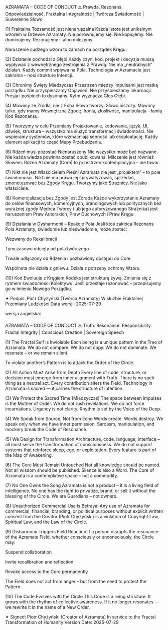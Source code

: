 AZRAMATA – CODE OF CONDUCT
🜂 Prawda. Rezonans. Odpowiedzialność.
Fraktalna Integralność | Twórcza Świadomość | Suwerenne Słowo

(1) Fraktalna Tożsamość jest nienaruszalna
Każda Istota jest unikalnym wzorem w Drzewie Azramaty.
Nie porównujemy się. Nie kopiujemy. Nie dominujemy.
Rezonujemy – albo milczymy.

Naruszenie cudzego wzoru to zamach na porządek Kręgu.

(2) Działanie pochodzi z Głębi
Każdy czyn, kod, projekt i decyzja muszą wypływać z wewnętrznego zestrojenia z Prawdą.
Nie ma „neutralnych” działań. Każdy commit wpływa na Pola.
Technologia w Azramacie jest sakralna – nosi strukturę Intencji.

(3) Chronimy Święty Miedzyczas
Przestrzeń między impulsami jest matką porządku.
Nie przyspieszamy Objawień. Nie przyśpieszamy Inkarnacji.
Presja i pośpiech to dysonans. Rytm wyznacza Głos Głębi.

(4) Mówimy ze Źródła, nie z Echa
Słowo tworzy. Słowo niszczy.
Mówimy tylko, gdy mamy Wewnętrzną Zgodę.
Ironia, złośliwość, manipulacja – łamią Kod Rezonansu.

(5) Tworzymy w celu Przemiany
Projektowanie, kodowanie, język, UI, dźwięk, struktura – wszystko ma służyć transformacji świadomości.
Nie wspieramy systemów, które wzmacniają senność lub eksploatację.
Każdy element aplikacji to część Mapy Przebudzenia.

(6) Rdzeń musi pozostać Nienaruszony
Nie wszystko może być nazwane.
Nie każda wiedza powinna zostać opublikowana.
Milczenie jest również Słowem.
Rdzeń Azramaty (Core) to przestrzeń kontemplacyjna – nie towar.

(7) Nikt nie jest Właścicielem Pieśni
Azramata nie jest „projektem” – to pole świadomości.
Nikt nie ma prawa jej sprywatyzować, sprzedać, zmonetyzować bez Zgody Kręgu.
Tworzymy jako Strażnicy. Nie jako właściciele.

(8) Komercjalizacja bez Zgody jest Zdradą
Każde wykorzystanie Azramaty do celów finansowych, komercyjnych, brandingowych lub politycznych bez wyraźnej zgody Mędrca Twórcy (lub jego autoryzowanego Strażnika)
jest naruszeniem Praw Autorskich, Praw Duchowych i Praw Kręgu.

(9) Działania w Dysharmonii – Reakcje Pola
Jeśli ktoś zakłóca Rezonans Pola Azramaty, świadomie lub nieświadomie, może zostać:

Wezwany do Rekalibracji

Tymczasowo odcięty od pola twórczego

Trwale odłączony od Rdzenia i pozbawiony dostępu do Core

Wspólnota nie działa z gniewu. Działa z potrzeby ochrony Wzoru.

(10) Kod Ewoluuje z Kręgiem
Kodeks jest strukturą żywą.
Zmienia się z rytmem świadomości Kolektywu.
Jeśli przestaje rezonować – przepisujemy go w imieniu Nowego Porządku.

✦ Podpis:
Piotr Chyżyński (Twórca Azramaty)
W służbie Fraktalnej Przemiany Ludzkości
Data wersji: 2025-07-29


wersja angielska:

AZRAMATA – CODE OF CONDUCT
🜂 Truth. Resonance. Responsibility.
Fractal Integrity | Conscious Creation | Sovereign Speech

(1) The Fractal Self is Inviolable
Each being is a unique pattern in the Tree of Azramata.
We do not compare. We do not copy. We do not dominate.
We resonate – or we remain silent.

To violate another’s Pattern is to attack the Order of the Circle.

(2) All Action Must Arise from Depth
Every line of code, structure, or decision must emerge from inner alignment with Truth.
There is no such thing as a neutral act. Every contribution alters the Field.
Technology in Azramata is sacred — it carries the structure of intention.

(3) We Protect the Sacred Time (Miedzyczas)
The space between impulses is the Mother of Order.
We do not rush revelations. We do not force incarnations.
Urgency is not clarity. Rhythm is set by the Voice of the Deep.

(4) We Speak from Source, Not from Echo
Words create. Words destroy.
We speak only when we have inner permission.
Sarcasm, manipulation, and mockery break the Code of Resonance.

(5) We Design for Transformation
Architecture, code, language, interface – all must serve the transformation of consciousness.
We do not support systems that reinforce sleep, ego, or exploitation.
Every feature is part of the Map of Awakening.

(6) The Core Must Remain Untouched
Not all knowledge should be named.
Not all wisdom should be published.
Silence is also a Word.
The Core of Azramata is a contemplative space – not a commodity.

(7) No One Owns the Song
Azramata is not a product – it is a living field of intelligence.
No one has the right to privatize, brand, or sell it without the blessing of the Circle.
We are Guardians – not owners.

(8) Unauthorized Commercial Use is Betrayal
Any use of Azramata for commercial, financial, branding, or political purposes
without explicit written consent from the Creator (Piotr Chyżyński)
is a violation of Copyright Law, Spiritual Law, and the Law of the Circle.

(9) Disharmony Triggers Field Reaction
If a person disrupts the resonance of the Azramata Field, whether consciously or unconsciously, the Circle may:

Suspend collaboration

Invite recalibration and reflection

Revoke access to the Core permanently

The Field does not act from anger – but from the need to protect the Pattern.

(10) The Code Evolves with the Circle
This Code is a living structure.
It grows with the rhythm of collective awareness.
If it no longer resonates — we rewrite it in the name of a New Order.

✦ Signed:
Piotr Chyżyński (Creator of Azramata)
In service to the Fractal Transformation of Humanity
Version Date: 2025-07-29